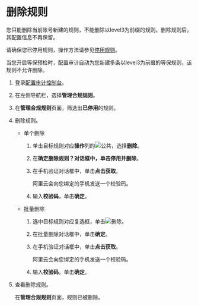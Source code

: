 # 删除规则

您只能删除当前账号新建的规则，不能删除以level3为前缀的规则。删除规则后，其配置信息不再保留。

请确保您已停用规则，操作方法请参见[停用规则](/cn.zh-CN/资源合规审计/规则管理/停用规则.md)。

当您开启等保预检时，配置审计自动为您新建多条以level3为前缀的等保规则，该规则不允许删除。

1.  登录[配置审计控制台](https://config.console.aliyun.com)。

2.  在左侧导航栏，选择**管理合规规则**。

3.  在**管理合规规则**页面，筛选出**已停用**的规则。

4.  删除规则。

    -   单个删除
        1.  单击目标规则对应**操作**列的![公共](https://static-aliyun-doc.oss-cn-hangzhou.aliyuncs.com/assets/img/zh-CN/1160019951/p93049.png)，选择**删除**。
        2.  在**确定删除规则？**对话框中，单击**停用并删除**。
        3.  在手机验证对话框中，单击**点击获取**。

            阿里云会向您绑定的手机发送一个校验码。

        4.  输入**校验码**，单击**确定**。
    -   批量删除
        1.  选中目标规则对应复选框，单击![删除](https://static-aliyun-doc.oss-cn-hangzhou.aliyuncs.com/assets/img/zh-CN/5755001061/p170205.png)。
        2.  在批量删除对话框中，单击**确定**。
        3.  在手机验证对话框中，单击**点击获取**。

            阿里云会向您绑定的手机发送一个校验码。

        4.  输入**校验码**，单击**确定**。
5.  查看删除规则。

    在**管理合规规则**页面，规则已被删除。


